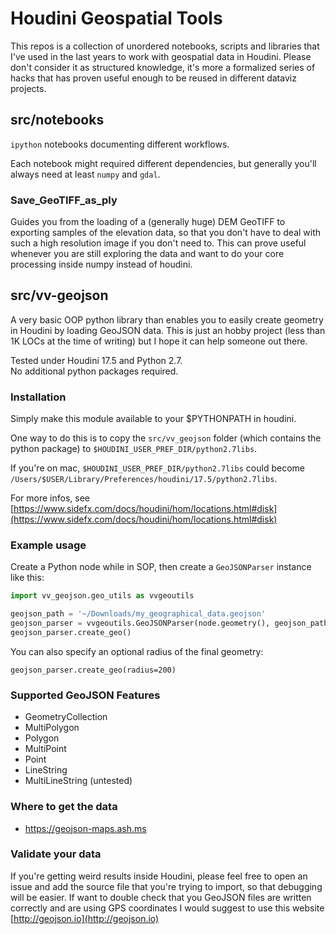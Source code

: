# Houdini Geospatial Tools

This repos is a collection of unordered notebooks, scripts and libraries that I've used in the last years to work with geospatial data in Houdini.
Please don't consider it as structured knowledge, it's more a formalized series of hacks that has proven useful enough to be reused in different dataviz projects.

## src/notebooks

`ipython` notebooks documenting different workflows.

Each notebook might required different dependencies, but generally you'll always need at least `numpy` and `gdal`.

### Save_GeoTIFF_as_ply

Guides you from the loading of a (generally huge) DEM GeoTIFF to exporting samples of the elevation data, so that you don't have to deal with such a high resolution image if you don't need to.
This can prove useful whenever you are still exploring the data and want to do your core processing inside numpy instead of houdini.

## src/vv-geojson
A very basic OOP python library than enables you to easily create geometry in Houdini by loading GeoJSON data.
This is just an hobby project (less than 1K LOCs at the time of writing) but I hope it can help someone out there.

Tested under Houdini 17.5 and Python 2.7.
<br>
No additional python packages required.

### Installation
Simply make this module available to your $PYTHONPATH in houdini.

One way to do this is to copy the `src/vv_geojson` folder (which contains the python package) to `$HOUDINI_USER_PREF_DIR/python2.7libs`.

If you're on mac, `$HOUDINI_USER_PREF_DIR/python2.7libs` could become `/Users/$USER/Library/Preferences/houdini/17.5/python2.7libs`.

For more infos, see [https://www.sidefx.com/docs/houdini/hom/locations.html#disk](https://www.sidefx.com/docs/houdini/hom/locations.html#disk)

### Example usage
Create a Python node while in SOP,
 then create a `GeoJSONParser` instance like this:

```python
import vv_geojson.geo_utils as vvgeoutils

geojson_path = '~/Downloads/my_geographical_data.geojson'
geojson_parser = vvgeoutils.GeoJSONParser(node.geometry(), geojson_path)
geojson_parser.create_geo()
```

You can also specify an optional radius of the final geometry:

```
geojson_parser.create_geo(radius=200)
```

### Supported GeoJSON Features
- GeometryCollection
- MultiPolygon
- Polygon
- MultiPoint
- Point
- LineString
- MultiLineString (untested)


### Where to get the data
- https://geojson-maps.ash.ms

### Validate your data
If you're getting weird results inside Houdini, please feel free to open an issue and add the source file that you're trying to import, so that debugging will be easier. If want to double check that you GeoJSON files are written correctly and are using GPS coordinates I would suggest to use this website [http://geojson.io](http://geojson.io)
